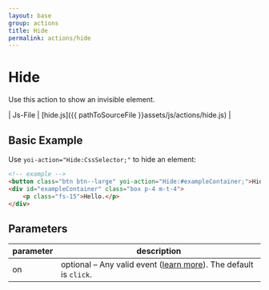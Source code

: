 ```yaml
---
layout: base
group: actions
title: Hide
permalink: actions/hide
---
```


# Hide

<p class="intro">Use this action to show an invisible element.</p>

| Js-File | [hide.js]({{ pathToSourceFile }}assets/js/actions/hide.js) |

## Basic Example

Use `yoi-action="Hide:CssSelector;"` to hide an element:

```html
<!-- example -->
<button class="btn btn--large" yoi-action="Hide:#exampleContainer;">Hide Example</button>
<div id="exampleContainer" class="box p-4 m-t-4">
    <p class="fs-15">Hello.</p>
</div>
```

## Parameters

| parameter | description                                                                                             |
| --------- | ------------------------------------------------------------------------------------------------------- |
| on        | optional – Any valid event ([learn more](actions/index.html#the-on-parameter)). The default is `click`. |